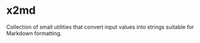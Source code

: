 # x2md
Collection of small utilities that convert input values ​​into strings suitable for Markdown formatting.
